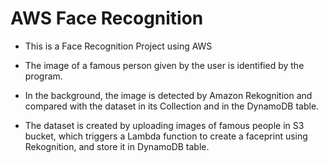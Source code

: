 # AWS Face Recognition

- This is a Face Recognition Project using AWS


- The image of a famous person given by the user is identified by the program.

- In the background, the image is detected by Amazon Rekognition and compared with the dataset in its Collection and in the DynamoDB table.

- The dataset is created by uploading images of famous people in S3 bucket, which triggers a Lambda function to create a faceprint using Rekognition, and store it in  DynamoDB table.
